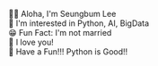 👍🏻 Aloha, I'm Seungbum Lee  
👀 I'm interested in Python, AI, BigData  
😁 Fun Fact: I'm not married  
🥰 I love you!  
🤣 Have a Fun!!!
Python is Good!!
